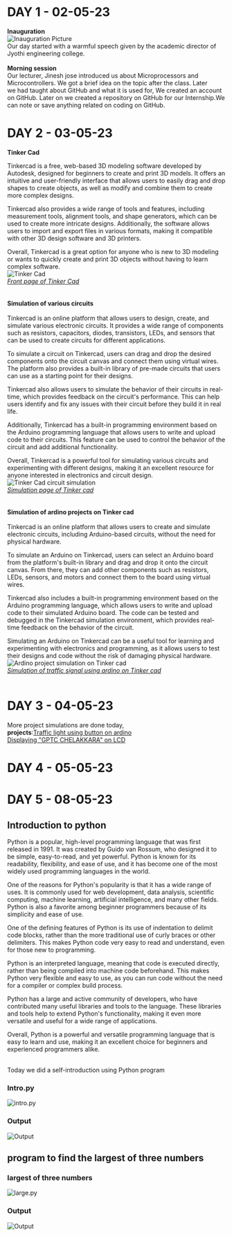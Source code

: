 # DAY 1 - 02-05-23
**Inauguration**<br>
![Inauguration Picture](img/123.jpeg)<br>
Our day started with a warmful speech given by the academic director of Jyothi engineering college.<br><br>
**Morning session**<br>
Our lecturer, Jinesh jose introduced us about Microprocessors and Microcontrollers. We got a brief idea on the topic after the class. Later<br>
we had taught about GitHub and what it is used for, We created an account on GitHub. Later on we created a repository on GitHub for our Internship.We can note or save anything related on coding on GitHub.<br>
# DAY 2 - 03-05-23
**Tinker Cad**<br>


Tinkercad is a free, web-based 3D modeling software developed by Autodesk, designed for beginners to create and print 3D models. It offers an intuitive and user-friendly interface that allows users to easily drag and drop shapes to create objects, as well as modify and combine them to create more complex designs. 

Tinkercad also provides a wide range of tools and features, including measurement tools, alignment tools, and shape generators, which can be used to create more intricate designs. Additionally, the software allows users to import and export files in various formats, making it compatible with other 3D design software and 3D printers. 

Overall, Tinkercad is a great option for anyone who is new to 3D modeling or wants to quickly create and print 3D objects without having to learn complex software.<br>
![Tinker Cad](img/234.png)<br>
*[Front page of Tinker Cad](https://www.tinkercad.com/dashboard?collection=designs)*<br><br><br>
**Simulation of various circuits**<br><br>
Tinkercad is an online platform that allows users to design, create, and simulate various electronic circuits. It provides a wide range of components such as resistors, capacitors, diodes, transistors, LEDs, and sensors that can be used to create circuits for different applications.

To simulate a circuit on Tinkercad, users can drag and drop the desired components onto the circuit canvas and connect them using virtual wires. The platform also provides a built-in library of pre-made circuits that users can use as a starting point for their designs.

Tinkercad also allows users to simulate the behavior of their circuits in real-time, which provides feedback on the circuit's performance. This can help users identify and fix any issues with their circuit before they build it in real life.

Additionally, Tinkercad has a built-in programming environment based on the Arduino programming language that allows users to write and upload code to their circuits. This feature can be used to control the behavior of the circuit and add additional functionality.

Overall, Tinkercad is a powerful tool for simulating various circuits and experimenting with different designs, making it an excellent resource for anyone interested in electronics and circuit design.<br>
![Tinker Cad circuit simulation](img/cir1.png)<br>
*[Simulation page of Tinker cad](https://www.tinkercad.com/things/jpbTXTyItAS)*<br><br><br>
**Simulation of ardino projects on Tinker cad**<br><br>
Tinkercad is an online platform that allows users to create and simulate electronic circuits, including Arduino-based circuits, without the need for physical hardware. 

To simulate an Arduino on Tinkercad, users can select an Arduino board from the platform's built-in library and drag and drop it onto the circuit canvas. From there, they can add other components such as resistors, LEDs, sensors, and motors and connect them to the board using virtual wires.

Tinkercad also includes a built-in programming environment based on the Arduino programming language, which allows users to write and upload code to their simulated Arduino board. The code can be tested and debugged in the Tinkercad simulation environment, which provides real-time feedback on the behavior of the circuit.

Simulating an Arduino on Tinkercad can be a useful tool for learning and experimenting with electronics and programming, as it allows users to test their designs and code without the risk of damaging physical hardware.<br>
![Ardino project simulation on Tinker cad](img/ard1.png)<br>
*[Simulation of traffic signal using ardino on Tinker cad](https://www.tinkercad.com/things/1vfZ8E9TPaq)*<br><br>
# DAY 3 - 04-05-23
More project simulations are done today,<br>
**projects**:[Traffic light using button on ardino](https://www.tinkercad.com/things/2k1oGcnvp35)<br>
             [Displaying "GPTC CHELAKKARA" on LCD](https://www.tinkercad.com/things/hduM5454fmF)<br>
# DAY 4 - 05-05-23
# DAY 5 - 08-05-23<br>
## Introduction to python<br>


Python is a popular, high-level programming language that was first released in 1991. It was created by Guido van Rossum, who designed it to be simple, easy-to-read, and yet powerful. Python is known for its readability, flexibility, and ease of use, and it has become one of the most widely used programming languages in the world.

One of the reasons for Python's popularity is that it has a wide range of uses. It is commonly used for web development, data analysis, scientific computing, machine learning, artificial intelligence, and many other fields. Python is also a favorite among beginner programmers because of its simplicity and ease of use.

One of the defining features of Python is its use of indentation to delimit code blocks, rather than the more traditional use of curly braces or other delimiters. This makes Python code very easy to read and understand, even for those new to programming.

Python is an interpreted language, meaning that code is executed directly, rather than being compiled into machine code beforehand. This makes Python very flexible and easy to use, as you can run code without the need for a compiler or complex build process.

Python has a large and active community of developers, who have contributed many useful libraries and tools to the language. These libraries and tools help to extend Python's functionality, making it even more versatile and useful for a wide range of applications.

Overall, Python is a powerful and versatile programming language that is easy to learn and use, making it an excellent choice for beginners and experienced programmers alike.<br><br>


Today we did a self-introduction using Python program<br>
### Intro.py <br>
![intro.py](img/r1.png)<br>
### Output <br>
![Output](img/r2.png)<br>
## program to find the largest of three numbers
### largest of three numbers
![large.py](img/p1.png)<br>
### Output <br>
![Output](img/p2.png)<br>
